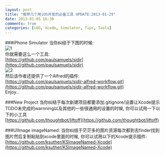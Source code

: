 ```yaml
---
layout: post
title: "推荐几个用iOS开发的必备工具 UPDATE:2013-01-29"
date: 2013-01-05 16:30
comments: true
categories: [iOS, Xcode, Simulator, Tips, Tools]
---
```

###iPhone Simulator
当你纠结于下图的时候:  
![1](https://raw.github.com/RoCry/rocry.github.com/master/assets/pics/sidir-1.png)  
你就需要这么一个工具:  
[https://github.com/paulsamuels/sidir](https://github.com/paulsamuels/sidir)  
![2](https://raw.github.com/RoCry/rocry.github.com/master/assets/pics/sidir-2.png)  
然后该作者还提供了一个Alfred的插件:  
[https://github.com/paulsamuels/sidir-alfred-workflow.git](https://github.com/paulsamuels/sidir-alfred-workflow.git)  
Enjoy..

###New Project
当你纠结于每次新建项目都要添加.gitignore/设置让Xcode提示TODO未完成的warnning以及其他的一些很通用的设置的时候, 你可以试用一下以下的小工具  
[https://github.com/thoughtbot/liftoff](https://github.com/thoughtbot/liftoff)

###UIImage imageNamed:
当你纠结于茫茫多的图片资源每次都到去finder找到图片然后复制粘贴到xcode里面的时候, 你可以试用以下的Xcode提示插件:  
[https://github.com/ksuther/KSImageNamed-Xcode](https://github.com/ksuther/KSImageNamed-Xcode)